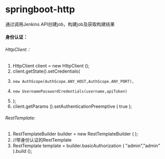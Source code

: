 # springboot-http
通过调用Jenkins API创建job，构建job及获取构建结果

#### 身份认证：
######  HttpClient：
1. HttpClient client = new HttpClient ();
2. client.getState().setCredentials(
3.     new AuthScope(AuthScope.ANY_HOST,AuthScope.ANY_PORT),
4.     new UsernamePasswordCredentials(username,apiToken)
5. ); 
6. client.getParams ().setAuthenticationPreemptive ( true );
######  RestTemplate:
1. RestTemplateBuilder builder = new RestTemplateBuilder (  );
2. //带身份认证的RestTemplate
3. RestTemplate template = builder.basicAuthorization ( "admin","admin" ).build ();
        
